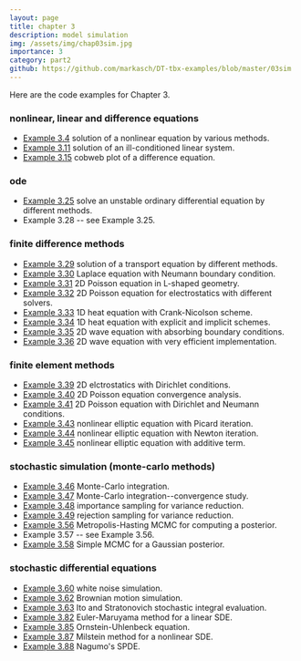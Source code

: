 ```yaml
---
layout: page
title: chapter 3
description: model simulation
img: /assets/img/chap03sim.jpg
importance: 3
category: part2
github: https://github.com/markasch/DT-tbx-examples/blob/master/03sim
---
```


Here are the code examples for Chapter 3.

### nonlinear, linear and difference equations
- [Example 3.4](https://github.com/markasch/DT-tbx-examples/blob/master/03sim/x3p04_nonlineq.ipynb) solution of a nonlinear equation by various methods.
- [Example 3.11](https://github.com/markasch/DT-tbx-examples/blob/master/03sim/x3p11_linsys.m) solution of an ill-conditioned linear system.
- [Example 3.15](https://github.com/markasch/DT-tbx-examples/blob/master/03sim/x3p15_cobweb_plot.m) cobweb plot of a difference equation.

### ode
- [Example 3.25](https://github.com/markasch/DT-tbx-examples/blob/master/03sim/x3p25_ode_unstab) solve an unstable ordinary differential equation by different methods.
- Example 3.28 -- see Example 3.25.

### finite difference methods
- [Example 3.29](https://github.com/markasch/DT-tbx-examples/blob/master/03sim/x3p29_transport) solution of a transport equation by different methods.
- [Example 3.30](https://github.com/markasch/DT-tbx-examples/blob/master/03sim/x3p30_Lap_Neumann.m) Laplace equation with Neumann boundary condition.
- [Example 3.31](https://github.com/markasch/DT-tbx-examples/blob/master/03sim/x3p31_Lap_2D) 2D Poisson equation in L-shaped geometry.
- [Example 3.32](https://github.com/markasch/DT-tbx-examples/blob/master/03sim/x3p32_poisson_sparse_FD.ipynb) 2D Poisson equation for electrostatics with different solvers.
- [Example 3.33](https://github.com/markasch/DT-tbx-examples/blob/master/03sim/x3p33_heat_CN.m) 1D heat equation with Crank-Nicolson scheme.
- [Example 3.34](https://github.com/markasch/DT-tbx-examples/blob/master/03sim/x3p34_heat_periodic.ipynb) 1D heat equation with explicit and implicit schemes.
- [Example 3.35](https://github.com/markasch/DT-tbx-examples/blob/master/03sim/x3p35_wave_abc) 2D wave equation with absorbing boundary conditions.
- [Example 3.36](https://github.com/markasch/DT-tbx-examples/blob/master/03sim/x3p36_wave2D.ipynb) 2D wave equation with very efficient implementation.

### finite element methods
- [Example 3.39](https://github.com/markasch/DT-tbx-examples/blob/master/03sim/x3p39_electro.edp) 2D elctrostatics with Dirichlet conditions.
- [Example 3.40](https://github.com/markasch/DT-tbx-examples/blob/master/03sim/x3p40_poisson2D_conv.edp) 2D Poisson equation convergence analysis.
- [Example 3.41](https://github.com/markasch/DT-tbx-examples/blob/master/03sim/x3p41_poisson2D_dir_neu.edp) 2D Poisson equation with Dirichlet and Neumann conditions.
- [Example 3.43](https://github.com/markasch/DT-tbx-examples/blob/master/03sim/x3p43_ell_NL_mult.edp) nonlinear elliptic equation with Picard iteration.
- [Example 3.44](https://github.com/markasch/DT-tbx-examples/blob/master/03sim/x3p44_ell_NL_newton.edp) nonlinear elliptic equation with Newton iteration.
- [Example 3.45](https://github.com/markasch/DT-tbx-examples/blob/master/03sim/x3p45_ell_NL_add.edp) nonlinear elliptic equation with additive term.

### stochastic simulation (monte-carlo methods)
- [Example 3.46](https://github.com/markasch/DT-tbx-examples/blob/master/03sim/x3p46_MC_integration) Monte-Carlo integration.
- [Example 3.47](https://github.com/markasch/DT-tbx-examples/blob/master/03sim/x3p47_MC_integration) Monte-Carlo integration--convergence study.
- [Example 3.48](https://github.com/markasch/DT-tbx-examples/blob/master/03sim/x3p48_MC_importance) importance sampling for variance reduction.
- [Example 3.49](https://github.com/markasch/DT-tbx-examples/blob/master/03sim/x3p49_MC_reject) rejection sampling for variance reduction.
- [Example 3.56](https://github.com/markasch/DT-tbx-examples/blob/master/03sim/x3p56_mcMH.R) Metropolis-Hasting MCMC for computing a posterior.
- Example 3.57 -- see Example 3.56.
- [Example 3.58](https://github.com/markasch/DT-tbx-examples/blob/master/03sim/x3p58_MCMC_simple.ipynb) Simple MCMC for a Gaussian posterior.

### stochastic differential equations
- [Example 3.60](https://github.com/markasch/DT-tbx-examples/blob/master/03sim/x3p60_white_noise.m) white noise simulation.
- [Example 3.62](https://github.com/markasch/DT-tbx-examples/blob/master/03sim/x3p62_MBrown1.m) Brownian motion simulation.
- [Example 3.63](https://github.com/markasch/DT-tbx-examples/blob/master/03sim/x3p63_StochInt.m) Ito and Stratonovich stochastic integral evaluation.
- [Example 3.82](https://github.com/markasch/DT-tbx-examples/blob/master/03sim/x3p82_sde_em) Euler-Maruyama method for a linear SDE.
- [Example 3.85](https://github.com/markasch/DT-tbx-examples/blob/master/03sim/x3p85_sde_ou.m) Ornstein-Uhlenbeck equation.
- [Example 3.87](https://github.com/markasch/DT-tbx-examples/blob/master/03sim/x3p87_sde_ml.m) Milstein method for a nonlinear SDE.
- [Example 3.88](https://github.com/markasch/DT-tbx-examples/blob/master/03sim/x3p88_spde_nagumo.ipynb) Nagumo's SPDE.




